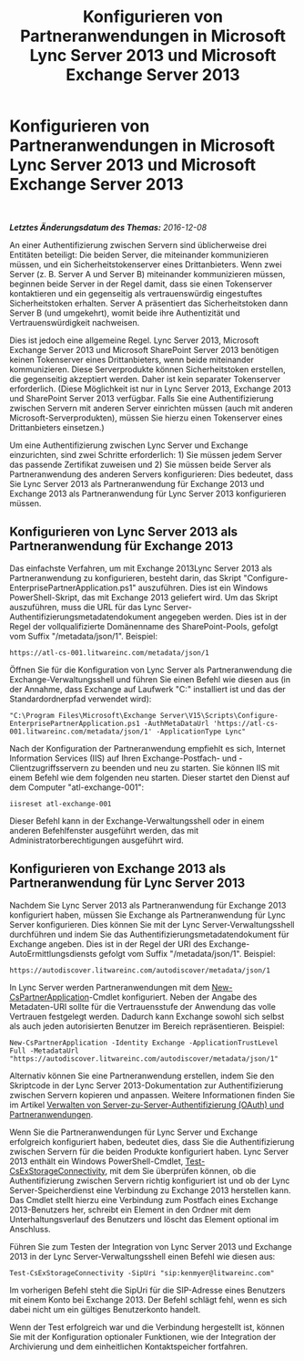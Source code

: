 ﻿---
title: Konfigurieren von Partneranwendungen in Microsoft Lync Server 2013 und Microsoft Exchange Server 2013
TOCTitle: Konfigurieren von Partneranwendungen in Microsoft Lync Server 2013 und Microsoft Exchange Server 2013
ms:assetid: 9c3a3054-6201-433f-b128-4c49d3341370
ms:mtpsurl: https://technet.microsoft.com/de-de/library/JJ688151(v=OCS.15)
ms:contentKeyID: 49890859
ms.date: 12/10/2016
mtps_version: v=OCS.15
ms.translationtype: HT
---

# Konfigurieren von Partneranwendungen in Microsoft Lync Server 2013 und Microsoft Exchange Server 2013

 

_**Letztes Änderungsdatum des Themas:** 2016-12-08_

An einer Authentifizierung zwischen Servern sind üblicherweise drei Entitäten beteiligt: Die beiden Server, die miteinander kommunizieren müssen, und ein Sicherheitstokenserver eines Drittanbieters. Wenn zwei Server (z. B. Server A und Server B) miteinander kommunizieren müssen, beginnen beide Server in der Regel damit, dass sie einen Tokenserver kontaktieren und ein gegenseitig als vertrauenswürdig eingestuftes Sicherheitstoken erhalten. Server A präsentiert das Sicherheitstoken dann Server B (und umgekehrt), womit beide ihre Authentizität und Vertrauenswürdigkeit nachweisen.

Dies ist jedoch eine allgemeine Regel. Lync Server 2013, Microsoft Exchange Server 2013 und Microsoft SharePoint Server 2013 benötigen keinen Tokenserver eines Drittanbieters, wenn beide miteinander kommunizieren. Diese Serverprodukte können Sicherheitstoken erstellen, die gegenseitig akzeptiert werden. Daher ist kein separater Tokenserver erforderlich. (Diese Möglichkeit ist nur in Lync Server 2013, Exchange 2013 und SharePoint Server 2013 verfügbar. Falls Sie eine Authentifizierung zwischen Servern mit anderen Server einrichten müssen (auch mit anderen Microsoft-Serverprodukten), müssen Sie hierzu einen Tokenserver eines Drittanbieters einsetzen.)

Um eine Authentifizierung zwischen Lync Server und Exchange einzurichten, sind zwei Schritte erforderlich: 1) Sie müssen jedem Server das passende Zertifikat zuweisen und 2) Sie müssen beide Server als Partneranwendung des anderen Servers konfigurieren: Dies bedeutet, dass Sie Lync Server 2013 als Partneranwendung für Exchange 2013 und Exchange 2013 als Partneranwendung für Lync Server 2013 konfigurieren müssen.

## Konfigurieren von Lync Server 2013 als Partneranwendung für Exchange 2013

Das einfachste Verfahren, um mit Exchange 2013Lync Server 2013 als Partneranwendung zu konfigurieren, besteht darin, das Skript "Configure-EnterprisePartnerApplication.ps1" auszuführen. Dies ist ein Windows PowerShell-Skript, das mit Exchange 2013 geliefert wird. Um das Skript auszuführen, muss die URL für das Lync Server-Authentifizierungsmetadatendokument angegeben werden. Dies ist in der Regel der vollqualifizierte Domänenname des SharePoint-Pools, gefolgt vom Suffix "/metadata/json/1". Beispiel:

    https://atl-cs-001.litwareinc.com/metadata/json/1

Öffnen Sie für die Konfiguration von Lync Server als Partneranwendung die Exchange-Verwaltungsshell und führen Sie einen Befehl wie diesen aus (in der Annahme, dass Exchange auf Laufwerk "C:" installiert ist und das der Standardordnerpfad verwendet wird):

    "C:\Program Files\Microsoft\Exchange Server\V15\Scripts\Configure-EnterprisePartnerApplication.ps1 -AuthMetaDataUrl 'https://atl-cs-001.litwareinc.com/metadata/json/1' -ApplicationType Lync"

Nach der Konfiguration der Partneranwendung empfiehlt es sich, Internet Information Services (IIS) auf Ihren Exchange-Postfach- und -Clientzugriffsservern zu beenden und neu zu starten. Sie können IIS mit einem Befehl wie dem folgenden neu starten. Dieser startet den Dienst auf dem Computer "atl-exchange-001":

    iisreset atl-exchange-001

Dieser Befehl kann in der Exchange-Verwaltungsshell oder in einem anderen Befehlfenster ausgeführt werden, das mit Administratorberechtigungen ausgeführt wird.

## Konfigurieren von Exchange 2013 als Partneranwendung für Lync Server 2013

Nachdem Sie Lync Server 2013 als Partneranwendung für Exchange 2013 konfiguriert haben, müssen Sie Exchange als Partneranwendung für Lync Server konfigurieren. Dies können Sie mit der Lync Server-Verwaltungsshell durchführen und indem Sie das Authentifizierungsmetadatendokument für Exchange angeben. Dies ist in der Regel der URI des Exchange-AutoErmittlungsdiensts gefolgt vom Suffix "/metadata/json/1". Beispiel:

    https://autodiscover.litwareinc.com/autodiscover/metadata/json/1

In Lync Server werden Partneranwendungen mit dem [New-CsPartnerApplication](https://docs.microsoft.com/en-us/powershell/module/skype/New-CsPartnerApplication)-Cmdlet konfiguriert. Neben der Angabe des Metadaten-URI sollte für die Vertrauensstufe der Anwendung das volle Vertrauen festgelegt werden. Dadurch kann Exchange sowohl sich selbst als auch jeden autorisierten Benutzer im Bereich repräsentieren. Beispiel:

    New-CsPartnerApplication -Identity Exchange -ApplicationTrustLevel Full -MetadataUrl "https://autodiscover.litwareinc.com/autodiscover/metadata/json/1"

Alternativ können Sie eine Partneranwendung erstellen, indem Sie den Skriptcode in der Lync Server 2013-Dokumentation zur Authentifizierung zwischen Servern kopieren und anpassen. Weitere Informationen finden Sie im Artikel [Verwalten von Server-zu-Server-Authentifizierung (OAuth) und Partneranwendungen](lync-server-2013-managing-server-to-server-authentication-oauth-and-partner-applications.md).

Wenn Sie die Partneranwendungen für Lync Server und Exchange erfolgreich konfiguriert haben, bedeutet dies, dass Sie die Authentifizierung zwischen Servern für die beiden Produkte konfiguriert haben. Lync Server 2013 enthält ein Windows PowerShell-Cmdlet, [Test-CsExStorageConnectivity](test-csexstorageconnectivity.md), mit dem Sie überprüfen können, ob die Authentifizierung zwischen Servern richtig konfiguriert ist und ob der Lync Server-Speicherdienst eine Verbindung zu Exchange 2013 herstellen kann. Das Cmdlet stellt hierzu eine Verbindung zum Postfach eines Exchange 2013-Benutzers her, schreibt ein Element in den Ordner mit dem Unterhaltungsverlauf des Benutzers und löscht das Element optional im Anschluss.

Führen Sie zum Testen der Integration von Lync Server 2013 und Exchange 2013 in der Lync Server-Verwaltungsshell einen Befehl wie diesen aus:

    Test-CsExStorageConnectivity -SipUri "sip:kenmyer@litwareinc.com"

Im vorherigen Befehl steht die SipUri für die SIP-Adresse eines Benutzers mit einem Konto bei Exchange 2013. Der Befehl schlägt fehl, wenn es sich dabei nicht um ein gültiges Benutzerkonto handelt.

Wenn der Test erfolgreich war und die Verbindung hergestellt ist, können Sie mit der Konfiguration optionaler Funktionen, wie der Integration der Archivierung und dem einheitlichen Kontaktspeicher fortfahren.

